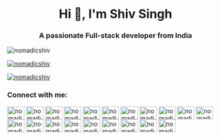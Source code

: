 <h1 align="center">Hi 👋, I'm Shiv Singh</h1>
<h3 align="center">A passionate Full-stack developer from India</h3>

<p align="left"> <img src="https://komarev.com/ghpvc/?username=nomadicshiv&label=Profile%20views&color=0e75b6&style=flat" alt="nomadicshiv" /> </p>

<p align="left"> <a href="https://github.com/ryo-ma/github-profile-trophy"><img src="https://github-profile-trophy.vercel.app/?username=nomadicshiv" alt="nomadicshiv" /></a> </p>

<p align="left"> <a href="https://twitter.com/nomadicshiv" target="blank"><img src="https://img.shields.io/twitter/follow/nomadicshiv?logo=twitter&style=for-the-badge" alt="nomadicshiv" /></a> </p>

<h3 align="left">Connect with me:</h3>
<p align="left">
<a href="https://codepen.io/nomadicshiv" target="blank"><img align="center" src="https://raw.githubusercontent.com/rahuldkjain/github-profile-readme-generator/master/src/images/icons/Social/codepen.svg" alt="nomadicshiv" height="30" width="40" /></a>
<a href="https://dev.to/nomadicshiv" target="blank"><img align="center" src="https://cdn.jsdelivr.net/npm/simple-icons@3.0.1/icons/dev-dot-to.svg" alt="nomadicshiv" height="30" width="40" /></a>
<a href="https://twitter.com/nomadicshiv" target="blank"><img align="center" src="https://raw.githubusercontent.com/rahuldkjain/github-profile-readme-generator/master/src/images/icons/Social/twitter.svg" alt="nomadicshiv" height="30" width="40" /></a>
<a href="https://linkedin.com/in/nomadicshiv" target="blank"><img align="center" src="https://raw.githubusercontent.com/rahuldkjain/github-profile-readme-generator/master/src/images/icons/Social/linked-in-alt.svg" alt="nomadicshiv" height="30" width="40" /></a>
<a href="https://stackoverflow.com/users/nomadicshiv" target="blank"><img align="center" src="https://raw.githubusercontent.com/rahuldkjain/github-profile-readme-generator/master/src/images/icons/Social/stack-overflow.svg" alt="nomadicshiv" height="30" width="40" /></a>
<a href="https://codesandbox.com/nomadicshiv" target="blank"><img align="center" src="https://cdn.jsdelivr.net/npm/simple-icons@3.0.1/icons/codesandbox.svg" alt="nomadicshiv" height="30" width="40" /></a>
<a href="https://kaggle.com/nomadicshiv" target="blank"><img align="center" src="https://raw.githubusercontent.com/rahuldkjain/github-profile-readme-generator/master/src/images/icons/Social/kaggle.svg" alt="nomadicshiv" height="30" width="40" /></a>
<a href="https://fb.com/nomadicshiv" target="blank"><img align="center" src="https://raw.githubusercontent.com/rahuldkjain/github-profile-readme-generator/master/src/images/icons/Social/facebook.svg" alt="nomadicshiv" height="30" width="40" /></a>
<a href="https://instagram.com/nomadicshiv" target="blank"><img align="center" src="https://raw.githubusercontent.com/rahuldkjain/github-profile-readme-generator/master/src/images/icons/Social/instagram.svg" alt="nomadicshiv" height="30" width="40" /></a>
<a href="https://dribbble.com/nomadicshiv" target="blank"><img align="center" src="https://raw.githubusercontent.com/rahuldkjain/github-profile-readme-generator/master/src/images/icons/Social/dribbble.svg" alt="nomadicshiv" height="30" width="40" /></a>
<a href="https://www.behance.net/nomadicshiv" target="blank"><img align="center" src="https://raw.githubusercontent.com/rahuldkjain/github-profile-readme-generator/master/src/images/icons/Social/behance.svg" alt="nomadicshiv" height="30" width="40" /></a>
<a href="https://medium.com/nomadicshiv" target="blank"><img align="center" src="https://raw.githubusercontent.com/rahuldkjain/github-profile-readme-generator/master/src/images/icons/Social/medium.svg" alt="nomadicshiv" height="30" width="40" /></a>
<a href="https://www.youtube.com/c/nomadicshiv" target="blank"><img align="center" src="https://raw.githubusercontent.com/rahuldkjain/github-profile-readme-generator/master/src/images/icons/Social/youtube.svg" alt="nomadicshiv" height="30" width="40" /></a>
<a href="https://www.codechef.com/users/nomadicshiv" target="blank"><img align="center" src="https://cdn.jsdelivr.net/npm/simple-icons@3.1.0/icons/codechef.svg" alt="nomadicshiv" height="30" width="40" /></a>
<a href="https://www.hackerrank.com/nomadicshiv" target="blank"><img align="center" src="https://raw.githubusercontent.com/rahuldkjain/github-profile-readme-generator/master/src/images/icons/Social/hackerrank.svg" alt="nomadicshiv" height="30" width="40" /></a>
<a href="https://codeforces.com/profile/nomadicshiv" target="blank"><img align="center" src="https://cdn.jsdelivr.net/npm/simple-icons@3.0.1/icons/codeforces.svg" alt="nomadicshiv" height="30" width="40" /></a>
<a href="https://www.leetcode.com/nomadicshiv" target="blank"><img align="center" src="https://raw.githubusercontent.com/rahuldkjain/github-profile-readme-generator/master/src/images/icons/Social/leet-code.svg" alt="nomadicshiv" height="30" width="40" /></a>
<a href="https://www.hackerearth.com/nomadicshiv" target="blank"><img align="center" src="https://raw.githubusercontent.com/rahuldkjain/github-profile-readme-generator/master/src/images/icons/Social/hackerearth.svg" alt="nomadicshiv" height="30" width="40" /></a>
<a href="https://www.topcoder.com/members/nomadicshiv" target="blank"><img align="center" src="https://cdn.jsdelivr.net/npm/simple-icons@3.0.1/icons/topcoder.svg" alt="nomadicshiv" height="30" width="40" /></a>
<a href="https://discord.gg/nomadicshiv" target="blank"><img align="center" src="https://raw.githubusercontent.com/rahuldkjain/github-profile-readme-generator/master/src/images/icons/Social/discord.svg" alt="nomadicshiv" height="30" width="40" /></a>
</p>
